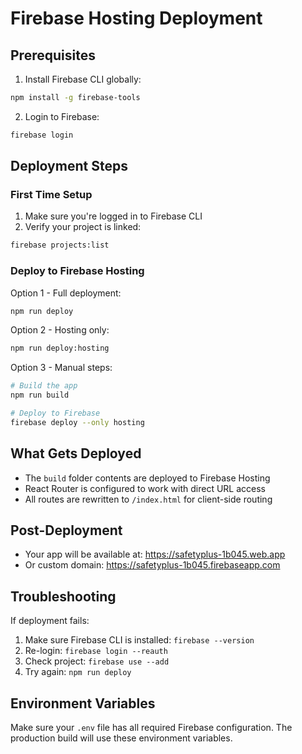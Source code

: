 # Firebase Hosting Deployment

## Prerequisites
1. Install Firebase CLI globally:
```bash
npm install -g firebase-tools
```

2. Login to Firebase:
```bash
firebase login
```

## Deployment Steps

### First Time Setup
1. Make sure you're logged in to Firebase CLI
2. Verify your project is linked:
```bash
firebase projects:list
```

### Deploy to Firebase Hosting

Option 1 - Full deployment:
```bash
npm run deploy
```

Option 2 - Hosting only:
```bash
npm run deploy:hosting
```

Option 3 - Manual steps:
```bash
# Build the app
npm run build

# Deploy to Firebase
firebase deploy --only hosting
```

## What Gets Deployed
- The `build` folder contents are deployed to Firebase Hosting
- React Router is configured to work with direct URL access
- All routes are rewritten to `/index.html` for client-side routing

## Post-Deployment
- Your app will be available at: https://safetyplus-1b045.web.app
- Or custom domain: https://safetyplus-1b045.firebaseapp.com

## Troubleshooting

If deployment fails:
1. Make sure Firebase CLI is installed: `firebase --version`
2. Re-login: `firebase login --reauth`
3. Check project: `firebase use --add`
4. Try again: `npm run deploy`

## Environment Variables
Make sure your `.env` file has all required Firebase configuration.
The production build will use these environment variables.

